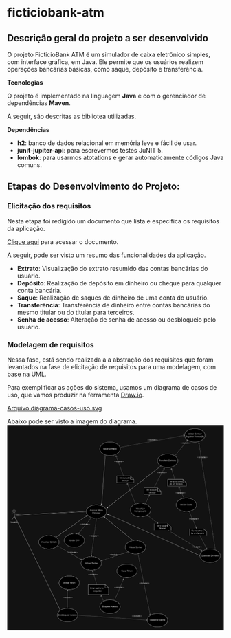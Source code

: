 ﻿# ficticiobank-atm

## Descrição geral do projeto a ser desenvolvido

O projeto FicticioBank ATM é um simulador de caixa eletrônico simples, com interface gráfica, em Java. Ele permite que os usuários realizem operações bancárias básicas, como saque, depósito e transferência.

**Tecnologias**

O projeto é implementado na linguagem **Java** e com o gerenciador de dependências **Maven**.

A seguir, são descritas as bibliotea utilizadas.

**Dependências**
- **h2**: banco de dados relacional em memória leve e fácil de usar.
- **junit-jupiter-api**: para escrevermos testes JuNIT 5.
- **lombok**: para usarmos atotations e gerar automaticamente códigos Java comuns.


## Etapas do Desenvolvimento do Projeto:

### Elicitação dos requisitos

Nesta etapa foi redigido um documento que lista e especifica os requisitos da aplicação.

[Clique aqui](docs/requirements-elicitation/documento-elicitacao-requisitos.pdf) para acessar o documento.

A seguir, pode ser visto um resumo das funcionalidades da aplicação.
- **Extrato**: Visualização do extrato resumido das contas bancárias do usuário.
- **Depósito**: Realização de depósito em dinheiro ou cheque para qualquer conta bancária.
- **Saque**: Realização de saques de dinheiro de uma conta do usuário.
- **Transferência**: Transferência de dinheiro entre contas bancárias do mesmo titular ou do titular para terceiros.
- **Senha de acesso**: Alteração de senha de acesso ou desbloqueio pelo usuário.

### Modelagem de requisitos

Nessa fase, está sendo realizada a a abstração dos requisitos que foram levantados na fase de elicitação de requisitos para uma modelagem, com base na UML.

Para exemplificar as ações do sistema, usamos um diagrama de casos de uso, que vamos produzir na ferramenta [Draw.io](https://www.draw.io/).

[Arquivo diagrama-casos-uso.svg](docs/modelagem/diagrama-casos-uso.svg)

Abaixo pode ser visto a imagem do diagrama.
![diagrama-casos-uso vpd](docs/modelagem/diagrama-casos-uso.jpg)




